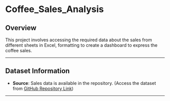 # Coffee_Sales_Analysis

## Overview

This project involves accessing the required data about the sales from different sheets in Excel, formatting to create a dashboard to express the coffee sales.

---

## Dataset Information

- **Source**: Sales data is available in the repository.
  (Access the dataset from [GitHub Repository Link](https://github.com/Analyst-Aslam/Retention_Analysis))

---


